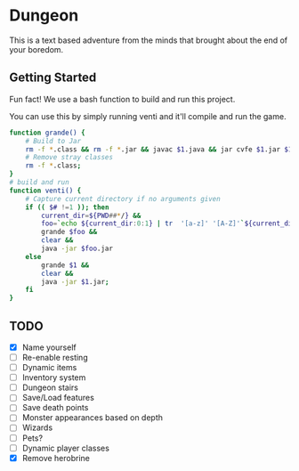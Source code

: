 # Dungeon
This is a text based adventure from the minds that brought about the end of your boredom.

## Getting Started
Fun fact! We use a bash function to build and run this project.

You can use this by simply running venti and it'll compile and run the game.

```bash
function grande() {
	# Build to Jar
	rm -f *.class && rm -f *.jar && javac $1.java && jar cvfe $1.jar $1 *.class
	# Remove stray classes
	rm -f *.class;
}
# build and run
function venti() {
	# Capture current directory if no arguments given
	if (( $# !=1 )); then
		current_dir=${PWD##*/} &&
		foo=`echo ${current_dir:0:1} | tr  '[a-z]' '[A-Z]'`${current_dir:1}
		grande $foo &&
		clear &&
		java -jar $foo.jar
	else
		grande $1 &&
		clear &&
		java -jar $1.jar;
	fi
}

```

## TODO
- [x] Name yourself
- [ ] Re-enable resting
- [ ] Dynamic items
- [ ] Inventory system
- [ ] Dungeon stairs
- [ ] Save/Load features
- [ ] Save death points
- [ ] Monster appearances based on depth
- [ ] Wizards
- [ ] Pets?
- [ ] Dynamic player classes
- [x] Remove herobrine
